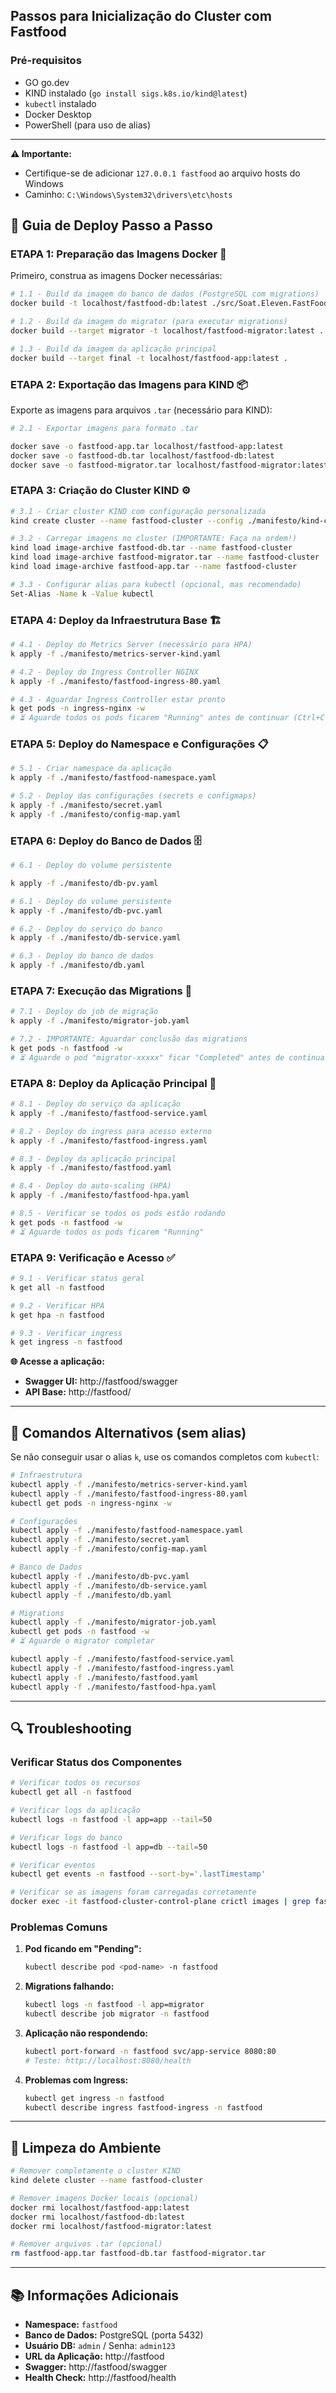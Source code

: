 ## Passos para Inicialização do Cluster com Fastfood

### Pré-requisitos

- GO go.dev
- KIND instalado (`go install sigs.k8s.io/kind@latest`)
- `kubectl` instalado
- Docker Desktop
- PowerShell (para uso de alias)

---

**⚠️ Importante:** 
- Certifique-se de adicionar `127.0.0.1 fastfood` ao arquivo hosts do Windows
- Caminho: `C:\Windows\System32\drivers\etc\hosts`

## 🚀 Guia de Deploy Passo a Passo

### **ETAPA 1: Preparação das Imagens Docker** 🐳

Primeiro, construa as imagens Docker necessárias:

```bash
# 1.1 - Build da imagem do banco de dados (PostgreSQL com migrations)
docker build -t localhost/fastfood-db:latest ./src/Soat.Eleven.FastFood.Infra/

# 1.2 - Build da imagem do migrator (para executar migrations)
docker build --target migrator -t localhost/fastfood-migrator:latest .

# 1.3 - Build da imagem da aplicação principal
docker build --target final -t localhost/fastfood-app:latest .
```

### **ETAPA 2: Exportação das Imagens para KIND** 📦

Exporte as imagens para arquivos `.tar` (necessário para KIND):

```bash
# 2.1 - Exportar imagens para formato .tar

docker save -o fastfood-app.tar localhost/fastfood-app:latest
docker save -o fastfood-db.tar localhost/fastfood-db:latest
docker save -o fastfood-migrator.tar localhost/fastfood-migrator:latest
```

### **ETAPA 3: Criação do Cluster KIND** ⚙️

```bash
# 3.1 - Criar cluster KIND com configuração personalizada
kind create cluster --name fastfood-cluster --config ./manifesto/kind-config.yaml

# 3.2 - Carregar imagens no cluster (IMPORTANTE: Faça na ordem!)
kind load image-archive fastfood-db.tar --name fastfood-cluster
kind load image-archive fastfood-migrator.tar --name fastfood-cluster
kind load image-archive fastfood-app.tar --name fastfood-cluster

# 3.3 - Configurar alias para kubectl (opcional, mas recomendado)
Set-Alias -Name k -Value kubectl
```

### **ETAPA 4: Deploy da Infraestrutura Base** 🏗️

```bash
# 4.1 - Deploy do Metrics Server (necessário para HPA)
k apply -f ./manifesto/metrics-server-kind.yaml

# 4.2 - Deploy do Ingress Controller NGINX
k apply -f ./manifesto/fastfood-ingress-80.yaml

# 4.3 - Aguardar Ingress Controller estar pronto
k get pods -n ingress-nginx -w
# ⏳ Aguarde todos os pods ficarem "Running" antes de continuar (Ctrl+C para sair)
```

### **ETAPA 5: Deploy do Namespace e Configurações** 📋

```bash
# 5.1 - Criar namespace da aplicação
k apply -f ./manifesto/fastfood-namespace.yaml

# 5.2 - Deploy das configurações (secrets e configmaps)
k apply -f ./manifesto/secret.yaml
k apply -f ./manifesto/config-map.yaml
```

### **ETAPA 6: Deploy do Banco de Dados** 🗄️

```bash
# 6.1 - Deploy do volume persistente

k apply -f ./manifesto/db-pv.yaml

# 6.1 - Deploy do volume persistente
k apply -f ./manifesto/db-pvc.yaml

# 6.2 - Deploy do serviço do banco
k apply -f ./manifesto/db-service.yaml

# 6.3 - Deploy do banco de dados
k apply -f ./manifesto/db.yaml
```

### **ETAPA 7: Execução das Migrations** 🔄

```bash
# 7.1 - Deploy do job de migração
k apply -f ./manifesto/migrator-job.yaml

# 7.2 - IMPORTANTE: Aguardar conclusão das migrations
k get pods -n fastfood -w
# ⏳ Aguarde o pod "migrator-xxxxx" ficar "Completed" antes de continuar

```

### **ETAPA 8: Deploy da Aplicação Principal** 🚀

```bash
# 8.1 - Deploy do serviço da aplicação
k apply -f ./manifesto/fastfood-service.yaml

# 8.2 - Deploy do ingress para acesso externo
k apply -f ./manifesto/fastfood-ingress.yaml

# 8.3 - Deploy da aplicação principal
k apply -f ./manifesto/fastfood.yaml

# 8.4 - Deploy do auto-scaling (HPA)
k apply -f ./manifesto/fastfood-hpa.yaml

# 8.5 - Verificar se todos os pods estão rodando
k get pods -n fastfood -w
# ⏳ Aguarde todos os pods ficarem "Running"
```

### **ETAPA 9: Verificação e Acesso** ✅

```bash
# 9.1 - Verificar status geral
k get all -n fastfood

# 9.2 - Verificar HPA
k get hpa -n fastfood

# 9.3 - Verificar ingress
k get ingress -n fastfood
```

**🌐 Acesse a aplicação:**
- **Swagger UI:** http://fastfood/swagger
- **API Base:** http://fastfood/

---

## 📝 Comandos Alternativos (sem alias)

Se não conseguir usar o alias `k`, use os comandos completos com `kubectl`:

```bash
# Infraestrutura
kubectl apply -f ./manifesto/metrics-server-kind.yaml
kubectl apply -f ./manifesto/fastfood-ingress-80.yaml
kubectl get pods -n ingress-nginx -w

# Configurações
kubectl apply -f ./manifesto/fastfood-namespace.yaml
kubectl apply -f ./manifesto/secret.yaml
kubectl apply -f ./manifesto/config-map.yaml

# Banco de Dados
kubectl apply -f ./manifesto/db-pvc.yaml
kubectl apply -f ./manifesto/db-service.yaml
kubectl apply -f ./manifesto/db.yaml

# Migrations
kubectl apply -f ./manifesto/migrator-job.yaml
kubectl get pods -n fastfood -w
# ⏳ Aguarde o migrator completar

kubectl apply -f ./manifesto/fastfood-service.yaml
kubectl apply -f ./manifesto/fastfood-ingress.yaml
kubectl apply -f ./manifesto/fastfood.yaml
kubectl apply -f ./manifesto/fastfood-hpa.yaml
```

---

## 🔍 Troubleshooting

### Verificar Status dos Componentes

```bash
# Verificar todos os recursos
kubectl get all -n fastfood

# Verificar logs da aplicação
kubectl logs -n fastfood -l app=app --tail=50

# Verificar logs do banco
kubectl logs -n fastfood -l app=db --tail=50

# Verificar eventos
kubectl get events -n fastfood --sort-by='.lastTimestamp'

# Verificar se as imagens foram carregadas corretamente
docker exec -it fastfood-cluster-control-plane crictl images | grep fastfood
```

### Problemas Comuns

1. **Pod ficando em "Pending":**
   ```bash
   kubectl describe pod <pod-name> -n fastfood
   ```

2. **Migrations falhando:**
   ```bash
   kubectl logs -n fastfood -l app=migrator
   kubectl describe job migrator -n fastfood
   ```

3. **Aplicação não respondendo:**
   ```bash
   kubectl port-forward -n fastfood svc/app-service 8080:80
   # Teste: http://localhost:8080/health
   ```

4. **Problemas com Ingress:**
   ```bash
   kubectl get ingress -n fastfood
   kubectl describe ingress fastfood-ingress -n fastfood
   ```

---

## 🧹 Limpeza do Ambiente

```bash
# Remover completamente o cluster KIND
kind delete cluster --name fastfood-cluster

# Remover imagens Docker locais (opcional)
docker rmi localhost/fastfood-app:latest
docker rmi localhost/fastfood-db:latest  
docker rmi localhost/fastfood-migrator:latest

# Remover arquivos .tar (opcional)
rm fastfood-app.tar fastfood-db.tar fastfood-migrator.tar
```

---

## 📚 Informações Adicionais

- **Namespace:** `fastfood`
- **Banco de Dados:** PostgreSQL (porta 5432)
- **Usuário DB:** `admin` / Senha: `admin123`
- **URL da Aplicação:** http://fastfood
- **Swagger:** http://fastfood/swagger
- **Health Check:** http://fastfood/health
